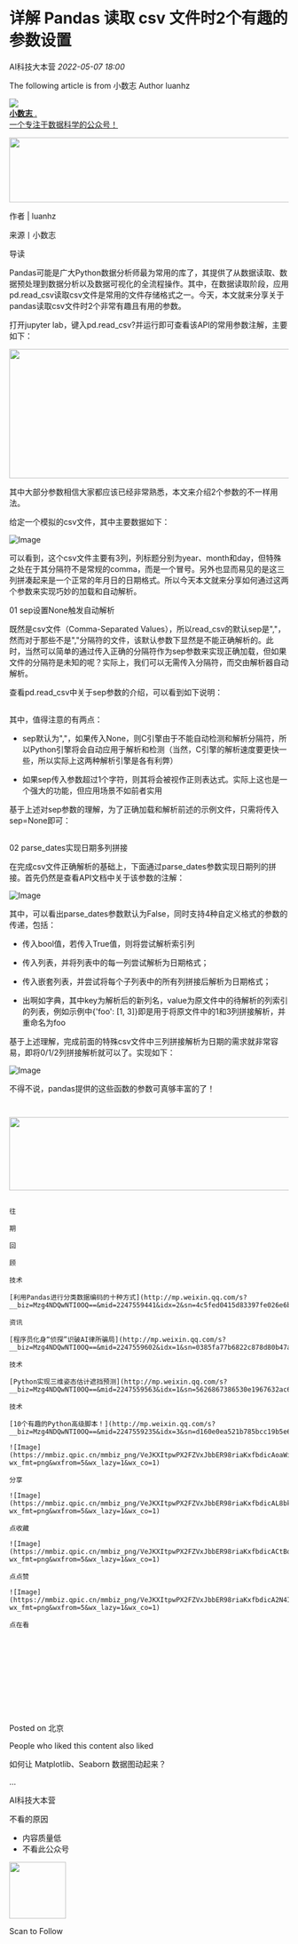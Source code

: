 # 详解 Pandas 读取 csv 文件时2个有趣的参数设置

<a id="profileBt"></a><a id="js_name"></a>AI科技大本营 *2022-05-07 18:00*

The following article is from 小数志 Author luanhz

<a id="copyright_info"></a>[![](../../../_resources/0_179a7ac292ff4fc790510f3728b877b6.jpg)<br>**小数志** .<br>一个专注于数据科学的公众号！](#)

<img width="661" height="117" src="../../../_resources/640_wx_fmt_gif_wxfrom_5_wx_lazy__3fc9d8b137374d929.gif"/>

作者 | luanhz

来源丨小数志

导读

Pandas可能是广大Python数据分析师最为常用的库了，其提供了从数据读取、数据预处理到数据分析以及数据可视化的全流程操作。其中，在数据读取阶段，应用pd.read_csv读取csv文件是常用的文件存储格式之一。今天，本文就来分享关于pandas读取csv文件时2个非常有趣且有用的参数。

打开jupyter lab，键入pd.read_csv?并运行即可查看该API的常用参数注解，主要如下：

<img width="661" height="233" src="../../../_resources/640_wx_fmt_png_wxfrom_5_wx_lazy__7ca20f5632db4cba9.png"/>

其中大部分参数相信大家都应该已经非常熟悉，本文来介绍2个参数的不一样用法。

给定一个模拟的csv文件，其中主要数据如下：

![Image](../../../_resources/640_wx_fmt_png_wxfrom_5_wx_lazy__3a09dff8c3124ab2b.png)

可以看到，这个csv文件主要有3列，列标题分别为year、month和day，但特殊之处在于其分隔符不是常规的comma，而是一个冒号。另外也显而易见的是这三列拼凑起来是一个正常的年月日的日期格式。所以今天本文就来分享如何通过这两个参数来实现巧妙的加载和自动解析。

01 sep设置None触发自动解析

既然是csv文件（Comma-Separated Values），所以read_csv的默认sep是","，然而对于那些不是","分隔符的文件，该默认参数下显然是不能正确解析的。此时，当然可以简单的通过传入正确的分隔符作为sep参数来实现正确加载，但如果文件的分隔符是未知的呢？实际上，我们可以无需传入分隔符，而交由解析器自动解析。

查看pd.read_csv中关于sep参数的介绍，可以看到如下说明：

![Image](data:image/gif;base64,iVBORw0KGgoAAAANSUhEUgAAAAEAAAABCAYAAAAfFcSJAAAADUlEQVQImWNgYGBgAAAABQABh6FO1AAAAABJRU5ErkJggg==)

其中，值得注意的有两点：

- sep默认为","，如果传入None，则C引擎由于不能自动检测和解析分隔符，所以Python引擎将会自动应用于解析和检测（当然，C引擎的解析速度要更快一些，所以实际上这两种解析引擎是各有利弊）
    
- 如果sep传入参数超过1个字符，则其将会被视作正则表达式。实际上这也是一个强大的功能，但应用场景不如前者实用
    

基于上述对sep参数的理解，为了正确加载和解析前述的示例文件，只需将传入sep=None即可：

![Image](data:image/gif;base64,iVBORw0KGgoAAAANSUhEUgAAAAEAAAABCAYAAAAfFcSJAAAADUlEQVQImWNgYGBgAAAABQABh6FO1AAAAABJRU5ErkJggg==)

02 parse_dates实现日期多列拼接

在完成csv文件正确解析的基础上，下面通过parse_dates参数实现日期列的拼接。首先仍然是查看API文档中关于该参数的注解：

![Image](../../../_resources/640_wx_fmt_png_wxfrom_5_wx_lazy__898f9d413da849a29.png)

其中，可以看出parse_dates参数默认为False，同时支持4种自定义格式的参数的传递，包括：

- 传入bool值，若传入True值，则将尝试解析索引列
    
- 传入列表，并将列表中的每一列尝试解析为日期格式；
    
- 传入嵌套列表，并尝试将每个子列表中的所有列拼接后解析为日期格式；
    
- 出啊如字典，其中key为解析后的新列名，value为原文件中的待解析的列索引的列表，例如示例中{'foo': \[1, 3\]}即是用于将原文件中的1和3列拼接解析，并重命名为foo
    

基于上述理解，完成前面的特殊csv文件中三列拼接解析为日期的需求就非常容易，即将0/1/2列拼接解析就可以了。实现如下：

![Image](../../../_resources/640_wx_fmt_png_wxfrom_5_wx_lazy__ffd452ecf42143658.png)

不得不说，pandas提供的这些函数的参数可真够丰富的了！

```


```


<img width="661" height="132" src="../../../_resources/640_wx_fmt_gif_wxfrom_5_wx_lazy__afb9aca1bc654c91a.gif"/>



```

往

期

回

顾

技术

[利用Pandas进行分类数据编码的十种方式](http://mp.weixin.qq.com/s?__biz=Mzg4NDQwNTI0OQ==&mid=2247559441&idx=2&sn=4c5fed0415d83397fe026e6bf0251014&chksm=cfbb0c7ff8cc85696a67367b8dfce6f855157b1cd89579119e74e3b1d1651a6b74a2e13d1ae0&scene=21#wechat_redirect)

资讯

[程序员化身“侦探”识破AI律所骗局](http://mp.weixin.qq.com/s?__biz=Mzg4NDQwNTI0OQ==&mid=2247559602&idx=1&sn=0385fa77b6822c878d80b47a37183787&chksm=cfbb0cdcf8cc85ca6fdd88045d4756ba17234e2181d49f2bf8e42cce2dbf986c4c9c719cafb4&scene=21#wechat_redirect)

技术

[Python实现三维姿态估计遮挡预测](http://mp.weixin.qq.com/s?__biz=Mzg4NDQwNTI0OQ==&mid=2247559563&idx=1&sn=5626867386530e1967632ac62908f6a3&chksm=cfbb0ce5f8cc85f3a5c7046a0e653d4cb45bba1349da07c55464713eddb456f915437b08591c&scene=21#wechat_redirect)

技术

[10个有趣的Python高级脚本！](http://mp.weixin.qq.com/s?__biz=Mzg4NDQwNTI0OQ==&mid=2247559235&idx=3&sn=d160e0ea521b785bcc19b5e6544318b8&chksm=cfbb0d2df8cc843b3c74cdb8cc4fe2bc641104243a8af5471c1730a591a7eb120b50e93e9267&scene=21#wechat_redirect)

![Image](https://mmbiz.qpic.cn/mmbiz_png/VeJKXItpwPX2FZVxJbbER98riaKxfbdicAoaWibibhVHicMhT0lJR8XvXs6U1fqAnmhH2q1ooImrAgSIVfNicjNLMzZQ/640?wx_fmt=png&wxfrom=5&wx_lazy=1&wx_co=1)

分享

![Image](https://mmbiz.qpic.cn/mmbiz_png/VeJKXItpwPX2FZVxJbbER98riaKxfbdicAL8bkIiaLIqnn0OY6W10TRgtSMWLMOxicm3q2ibbJ8Y9ybJBsiaqeTqBpqQ/640?wx_fmt=png&wxfrom=5&wx_lazy=1&wx_co=1)

点收藏

![Image](https://mmbiz.qpic.cn/mmbiz_png/VeJKXItpwPX2FZVxJbbER98riaKxfbdicACtBqqOgf8qDicxXJYAynmgBjgqaFYZcH5PwYjibIceYLvXC66FAfxTOQ/640?wx_fmt=png&wxfrom=5&wx_lazy=1&wx_co=1)

点点赞

![Image](https://mmbiz.qpic.cn/mmbiz_png/VeJKXItpwPX2FZVxJbbER98riaKxfbdicA2N4IEaJic9hzA5VlkZ7zyD8Eibe5gRX5iae5ZH6bRf72qDz6v1nnBEpxw/640?wx_fmt=png&wxfrom=5&wx_lazy=1&wx_co=1)

点在看












```

Posted on 北京

People who liked this content also liked

如何让 Matplotlib、Seaborn 数据图动起来？

...

AI科技大本营

不看的原因

- 内容质量低
- 不看此公众号

<img width="102" height="102" src="../../../_resources/qrcode_scene_10000004_size_102___2e48f854a4de4b229.bmp"/>

Scan to Follow